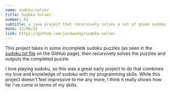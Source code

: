 ```yaml
---
name: sudoku-solver
title: Sudoku Solver
number: 01
subtitle: a java project that recursively solves a set of given sudoku puzzles
date: 12/06/22
link: https://github.com/jordaeday/sudoku-solver
---
```

This project takes in some incomplete sudoku puzzles (as seen in the <a href="https://github.com/jordaeday/sudoku-solver/blob/main/sudoku.txt">sudoku.txt file</a> on the GitHub page), then recursively solves the puzzles and outputs the completed puzzle.

I love playing sudoku, so this was a great early project to do that combines my love and knowledge of sudoku with my programming skills. While this project doesn't feel impressive to me any more, I think it really shows how far I've come in terms of my skills.